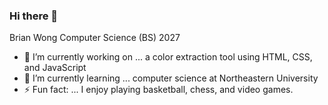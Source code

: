 ### Hi there 👋

<!--
**wong-bria/wong-bria** is a ✨ _special_ ✨ repository because its `README.md` appears on your GitHub profile.

- 👯 I’m looking to collaborate on ...anything
- 💬 Ask me about ... anything
- 📫 How to reach me: ... email or phone
- 😄 Pronouns: ...he/him/his
-->
Brian Wong
Computer Science (BS)
2027

- 🔭 I’m currently working on ... a color extraction tool using HTML, CSS, and JavaScript
- 🌱 I’m currently learning ... computer science at Northeastern University
- ⚡ Fun fact: ... I enjoy playing basketball, chess, and video games.

